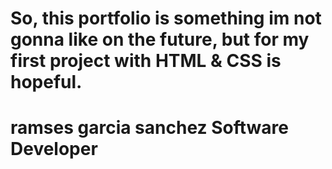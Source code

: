 # So, this portfolio is something im not gonna like on the future, but for my first project with HTML & CSS is hopeful.
# ramses garcia sanchez Software Developer
